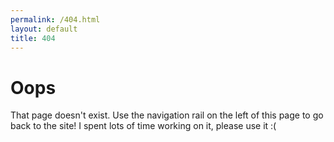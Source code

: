 ```yaml
---
permalink: /404.html
layout: default
title: 404
---
```


# Oops
That page doesn't exist. Use the navigation rail on the left of this page to go back to the site!
I spent lots of time working on it, please use it :(
